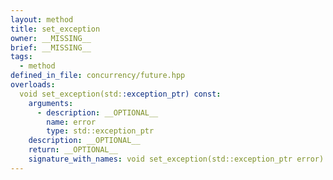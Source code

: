 ```yaml
---
layout: method
title: set_exception
owner: __MISSING__
brief: __MISSING__
tags:
  - method
defined_in_file: concurrency/future.hpp
overloads:
  void set_exception(std::exception_ptr) const:
    arguments:
      - description: __OPTIONAL__
        name: error
        type: std::exception_ptr
    description: __OPTIONAL__
    return: __OPTIONAL__
    signature_with_names: void set_exception(std::exception_ptr error) const
---
```

